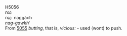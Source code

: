 <body>
  <p>H5056<br>  נגּח  <br> נַגָּח  ‎  naggâch  <br><i>nag-gawkh‘ </i><br>From <a href="h5055.htm">5055</a>  <i>butting</i>, that is, <i>vicious: - </i>used (wont) to push.<br></p>
 </body>